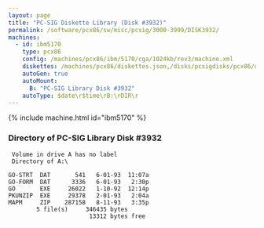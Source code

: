```yaml
---
layout: page
title: "PC-SIG Diskette Library (Disk #3932)"
permalink: /software/pcx86/sw/misc/pcsig/3000-3999/DISK3932/
machines:
  - id: ibm5170
    type: pcx86
    config: /machines/pcx86/ibm/5170/cga/1024kb/rev3/machine.xml
    diskettes: /machines/pcx86/diskettes.json,/disks/pcsigdisks/pcx86/diskettes.json
    autoGen: true
    autoMount:
      B: "PC-SIG Library Disk #3932"
    autoType: $date\r$time\rB:\rDIR\r
---
```


{% include machine.html id="ibm5170" %}

### Directory of PC-SIG Library Disk #3932

     Volume in drive A has no label
     Directory of A:\

    GO-STRT  DAT       541   6-01-93  11:07a
    GO-FORM  DAT      3336   6-01-93   2:30p
    GO       EXE     26022   1-10-92  12:14p
    PKUNZIP  EXE     29378   2-01-93   2:04a
    MAPM     ZIP    287158   8-11-93   3:35p
            5 file(s)     346435 bytes
                           13312 bytes free
